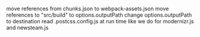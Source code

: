 move references from chunks.json to webpack-assets.json
move references to "src/build" to options.outputPath
change options.outputPath to destination
read .postcss.config.js at run time like we do for modernizr.js and newsteam.js
